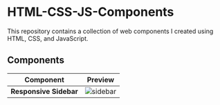 # HTML-CSS-JS-Components

This repository contains a collection of web components I created using HTML, CSS, and JavaScript.

## Components

| Component              | Preview                                         |
| ---------------------- | ----------------------------------------------- |
| **Responsive Sidebar** | ![sidebar](https://github.com/ShakeefAhmedRakin/HTML-CSS-JS-Components/assets/112527326/feccb673-9800-47d2-a11b-6850cade159b)|
